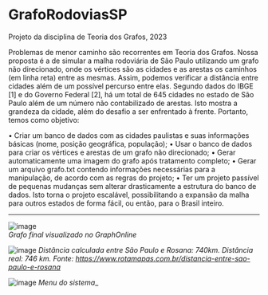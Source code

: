 # GrafoRodoviasSP
Projeto da disciplina de Teoria dos Grafos, 2023

Problemas de menor caminho são recorrentes em Teoria dos Grafos. Nossa proposta é a de simular a malha rodoviária de São Paulo utilizando um grafo não direcionado, onde os vértices são as cidades e as arestas os caminhos (em linha reta) entre as mesmas. Assim, podemos verificar a distância entre cidades além de um possível percurso entre elas. Segundo dados do IBGE [1] e do Governo Federal [2], há um total de 645 cidades no estado de São Paulo além de um número não contabilizado de arestas. Isto mostra a grandeza da cidade, além do desafio a ser enfrentado à frente. Portanto, temos como objetivo: 

•	Criar um banco de dados com as cidades paulistas e suas informações básicas (nome, posição geográfica, população);
•	Usar o banco de dados para criar os vértices e arestas de um grafo não direcionado;
•	Gerar automaticamente uma imagem do grafo após tratamento completo;
•	Gerar um arquivo grafo.txt contendo informações necessárias para a manipulação, de acordo com as regras do projeto;
•	Ter um projeto passível de pequenas mudanças sem alterar drasticamente a estrutura do banco de dados. Isto torna o projeto escalável, possibilitando a expansão da malha para outros estados de forma fácil, ou então, para o Brasil inteiro.  
  
---  
  

![image](https://user-images.githubusercontent.com/16262291/227611147-a216d012-a861-4615-816a-d608aed2d284.png)  
_Grafo final visualizado no GraphOnline_  

  
![image](https://user-images.githubusercontent.com/16262291/227611579-9e70deab-c620-465f-9387-1029c3046c47.png)
_Distância calculada entre São Paulo e Rosana: 740km. Distância real: 746 km. Fonte: https://www.rotamapas.com.br/distancia-entre-sao-paulo-e-rosana_  
  
  

![image](https://user-images.githubusercontent.com/16262291/227611405-960dc176-9b8e-4bb0-85e1-0237618fa406.png)
_Menu do sistema__  



